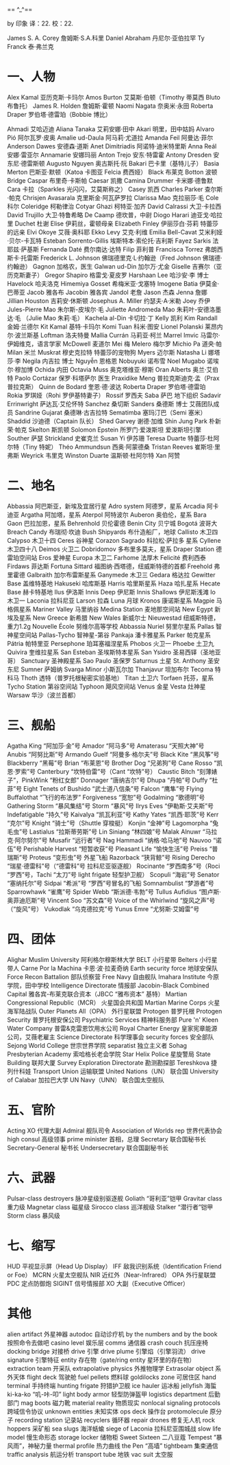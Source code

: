 == ^_^==

by 印象
译：22.
校：22.

James S. A. Corey 詹姆斯·S.A.科里
Daniel Abraham 丹尼尔·亚伯拉罕
Ty Franck 泰·弗兰克

# 一、人物
Alex Kamal 亚历克斯·卡玛尔
Amos Burton 艾莫斯·伯顿（Timothy 蒂莫西 Bluto 布鲁托）
James R. Holden 詹姆斯·霍顿
Naomi Nagata 奈奥米·永田
Roberta Draper 罗伯塔·德雷珀（Bobbie 博比）

Ahmadi 艾哈迈迪
Aliana Tanaka 艾莉安娜·田中
Akari 明里，田中姑妈
Alvaro Pió 阿尔瓦罗·皮奥
Amalie ud-Daula 阿马莉·尤道拉
Amanda Feil 阿曼达·菲尔
Anderson Dawes 安德森·道斯
Anet Dimitriadis 阿诺特·迪米特里斯
Anna Reál 安娜·雷亚尔
Annamarie 安娜玛丽
Anton Trejo 安东·特雷霍
Antony Dresden 安东尼·德雷斯顿
Augusto Nguyen 奥古斯托·阮
Bakari 巴卡里（基特儿子）
Basia Merton 巴斯亚·默顿（Katoa 卡图亚 Felcia 费西娅）
Black 布莱克
Botton 波顿
Bridge Caspar 布里奇·卡斯帕
Caesar 凯撒
Camina Drummer 卡米娜·德鲁默
Cara 卡拉（Sparkles 光闪闪，艾莫斯称之）
Casey 凯西
Charles Parker 查尔斯·帕克
Chrisjen Avasarala 克里斯金·阿瓦萨罗拉
Clarissa Mao 克拉丽莎·毛
Cole 科尔
Coleridge 柯勒律治
Cotyar Ghazi 柯特亚·加齐
David Calrassi 大卫·卡拉西
David Trujillo 大卫·特鲁希略
De Caamp 德坎普，中尉
Diogo Harari 迪亚戈·哈拉里
Duchet 杜谢
Elise 伊莉丝，霍顿母亲
Elizabeth Finley 伊丽莎白·芬莉 特蕾莎的远亲
Elvi Okoye 艾薇·奥科耶
Ekko Levy 艾克·利维
Emilia Bell-Cavat 艾米利娅·贝尔-卡瓦特
Esteban Sorrento-Gillis 埃斯特本·索伦托·吉利斯
Fayez Sarkis 法耶兹·萨基斯
Fernanda Daté 费尔南达·达特
Filip 菲利普
Francisca Torrez 弗朗西斯卡·托雷斯
Frederick L. Johnson 佛瑞德里克·L·约翰逊（Fred Johnson 佛瑞德·约翰逊）
Gagnon 加格农，医生
Galwan ud-Din 加尔万·尤金
Giselle 吉赛尔（亚历克斯妻子）
Gregor Shapiro 格雷戈·夏皮罗
Harshaan Lee 哈沙安·李 博士
Havelock 哈夫洛克
Himemiya Gosset 希梅米亚·戈塞特
Imogene Batia 伊莫金·巴蒂亚
Jacob 雅各布
Jacobin 雅各宾
Jandol 老詹
Jason 杰森
Jenna 詹娜
Jillian Houston 吉莉安·休斯顿
Josephus A. Miller 约瑟夫·A·米勒
Joey 乔伊
Jules-Pierre Mao 朱尔斯-皮埃尔·毛
Juliette Andromeda Mao 朱莉叶-安德洛墨达·毛 （Julie Mao 朱莉·毛）
Kachela al-Din 卡切拉·丁
Kelly 凯利
Kim Randall 金姆·兰德尔
Kit Kamal 基特·卡玛尔
Komi Tuan 科米·图安
Lionel Polanski 莱昂内尔·波兰斯基
Loftman 洛夫特曼
Mallia Currán 马莉亚·柯兰
Marrel Imvic 马雷尔·伊姆维克，语言学家
McDowell 麦道尔
Mei 梅
Melero 梅尔罗
Michio Pa 道央·帕
Milan 米兰
Muskrat 穆史克拉特 特蕾莎的宠物狗
Myers 迈尔斯
Natasha Li 娜塔莎·李
Negila 内吉拉 博士
Nguyễn 恩格恩
Nobuyuki 诺布雪
Noel Mugabo 诺埃尔·穆加博
Ochida 内田
Octavia Muss 奥克塔维亚·穆斯
Oran Alberts 奥兰·艾伯特
Paolo Cortázar 保罗·科塔萨尔 医生
Praxidike Meng 普拉克斯迪克·孟（Prax 普拉克斯）
Quinn de Bodard 奎恩·德·波达
Roberta Draper 罗伯塔·德雷珀
Rokia 罗琪娅（Rohi 罗伊基特妻子）
Rossif 罗西夫
Saba 萨巴 地下组织
Sadavir Errinwright 萨达瓦·艾伦怀特
Sanchez 桑切斯
Sanders 桑德斯 博士 艾薇团队成员
Sandrine Gujarat 桑德琳·古吉拉特
Sematimba 塞玛汀巴（Semi 塞米）
Shaddid 沙迪德（Captain 队长）
Shed Garvey 谢德·加维
Shin Jung Park 朴新荣·帕克
Skelton 斯凯顿
Solomon Epstein 所罗门·爱泼斯坦 爱泼斯坦引擎
Souther 萨瑟
Strickland 史崔克兰
Susan Yi 伊苏珊
Teresa Duarte 特蕾莎·杜阿尔特（Tiny 特妮）
Théo Ammundsun 西奥·阿蒙德桑
Tristan Reeves 崔斯坦·里弗斯
Weyrick 韦里克
Winston Duarte 温斯顿·杜阿尔特
Xan 阿赞


# 二、地名
Abbassia 阿巴斯亚，新埃及宜居行星
Adro system 阿德罗，星系
Arcadia 阿卡迪亚
Argatha 阿加塔，星系
Aterpol 阿特波尔
Auberon 奥伯伦，星系
Bara Gaon 巴拉加恩，星系
Behrenhold 贝伦霍德
Benin City 贝宁城
Bogotá 波哥大
Breach Candy 布瑞彻·坎迪
Bush Shipyards 布什造船厂，地球
Callisto 木卫四
Calypso 木卫十四
Ceres 谷神星
Corazon Sagrado 科拉松·萨拉多 星系
Cyllene 木卫四十八
Deimos 火卫二
Dobridomov 多布里多莫夫，星系
Draper Station 德雷珀空间站
Eros 爱神星
Europa 木卫二
Farhome 法厚木
Felicité 费利西泰
Firdaws 菲达斯
Fortuna Sittard 福图纳·西塔德，纽威斯特德的首都
Freehold 弗里霍德
Galbraith 加尔布雷斯星系
Ganymede 木卫三
Gedara 格达拉
Gewitter Base 盖维特基地
Hakuseki 哈库斯基
Harris 哈里斯星系
Haza 哈扎星系
Hecate Base 赫卡特基地
Ilus 伊洛斯
Innis Deep 伊尼斯
Innis Shallows 伊尼斯浅滩
Io 木卫一
Laconia 拉科尼亚
Larson 拉森
Luna 月球
Kronos 康诺斯星系
Magpie 马格佩星系
Mariner Valley 马里纳谷
Medina Station 麦地那空间站
New Egypt 新埃及星系
New Greece 新希腊
New Wales 新威尔士
Nieuwestad 纽威斯特德，重力1.2g
Nouvelle École 努维尔高等学校 Abbassia
Nuriel 努里尔星系
Pallas 智神星空间站 Pallas-Tycho 智神星-第谷
Pankaja 潘卡雅星系
Parker 帕克星系
Pátria 帕特里亚
Persephone 珀耳塞福涅星系
Phobos 火卫一
Phoebe 土卫九
Quivira 奎维拉星系
San Esteban 圣埃斯特本星系
San Ysidro 圣易西铎（圣地亚哥）
Sanctuary 圣神殿星系
Sao Paulo 圣保罗
Saturnus 土星
St. Anthony 圣安东尼
Sumner 萨姆纳
Svarga Minor 小斯瓦尔加
Thanjavur 坦加布尔
Tecoma 特科马
Thoth 透特（普罗托根秘密实验基地）
Titan 土卫六
Torfaen 托芬，星系
Tycho Station 第谷空间站
Typhoon 飓风空间站
Venus 金星
Vesta 灶神星
Warsaw 华沙（波兰首都）


# 三、舰船
Agatha King “阿加莎·金”号
Amador “阿马多”号
Amaterasu “天照大神”号
Anubis “阿努比斯”号
Armando Guelf “阿曼多·格尔夫”号
Black Kite “黑风筝”号
Blackberry “黑莓”号
Brian “布莱恩”号
Brother Dog “兄弟狗”号
Cane Rosso “凯恩·罗索”号
Canterbury “坎特伯雷”号（Cant “坎特”号）
Caustic Bitch “刻薄婊子”，PinkWink “粉红女郎”
Donnager “唐纳吉尔”号
Dhupa “丹帕”号
Duffy “杜菲”号
Eight Tenets of Bushido “武士道八信条”号
Falcon “鹰隼”号
Flying Buffalothat “飞行的布法罗”
Forgiveness “宽恕”号
Godalming “歌德明”号
Gathering Storm “暴风集结”号 Storm “暴风”号
Ilrys Eves “伊勒斯·艾夫斯”号
Indefatigable “持久”号
Kaivalya “凯瓦利亚”号
Kathy Yates “凯西·耶茨”号
Kerr “克尔”号
Knight “骑士”号（Shuttle 穿梭艇）
Konjin “金神”号
Lagomorpha “兔毛虫”号
Lastialus “拉斯蒂劳斯”号
Lin Siniang “林四娘”号
Malak Alnuwr “马拉克·阿尔努尔”号
Musafir “远行者”号
Nag Hammadi “纳格·哈马地”号
Nauvoo “诺伍”号
Perishable Harvest “短暂收获”号
Pleasant Life “愉快生活”号
Preiss “普瑞斯”号
Proteus “变形虫”号 外星飞船
Razorback “狭背鲸”号
Rising Derecho “瑞星·德雷科”号（“德雷科”号 拉科尼亚驱逐舰）
Rocinante “罗西南多”号（Roci “罗西”号，Tachi “太刀”号  light frigate 轻型护卫舰）
Scopuli “海岩”号
Senator “塞纳托尔”号
Sidpai “希派”号 “罗西”号冒名的飞船
Somnambulist “梦游者”号
Sparrowhawk “雀鹰”号
Spider Webb “斯派德·韦勃”号
Tullus Aufidius “图卢斯·奥菲迪厄斯”号
Vincent Soo “苏文森”号
Voice of the Whirlwind “旋风之声”号（“旋风”号）
Vukodlak “乌克德拉克”号
Yunus Emre “尤努斯·艾姆雷”号


# 四、团体
Alighar Muslim University 阿利格尔穆斯林大学
BELT 小行星带
Belters 小行星带人
Carne Por la Machina 卡恩·波·拉麦奇纳
Earth security force 地球安保队
Force Recon Battalion 部队侦察营
Free Navy 自由舰队
Imahara Institute 今原学院，田中学校
Intelligence Directorate 情报部
Jacobin-Black Combined Capital 雅各宾-布莱克联合资本（JBCC “雅布资本” 基特）
Martian Congressional Republic（MCR） 火星国会共和国
Martian Marine Corps 火星海军陆战队
Outer Planets All（OPA） 外行星联盟
Protogen 普罗托根
Protogen Security 普罗托根安保公司
Psychiatric Services 精神科服务部
Pure 'n' Kleen Water Company  普雷&克雷恩饮用水公司
Royal Charter Energy 皇家宪章能源公司，艾薇老雇主
Science Directorate 科学理事会
security forces 安全部队
Sejong World College 世宗世界学院
separatist 独立主义者
Sohag Presbyterian Academy 索哈格长老会学院
Star Helix Police 星旋警局
State Building 联邦大厦
Survey Exploration Directorate 勘测勘探部
Tereshkova 捷列什科娃
Transport Union 运输联盟
United Nations（UN） 联合国
University of Calabar 加拉巴大学
UN Navy（UNN） 联合国太空舰队


# 五、官阶
Acting XO 代理大副
Admiral 舰队司令
Association of Worlds rep 世界代表协会
high consul 高级领事
prime minister 首相，总理
Secretary 联合国秘书长
Secretary-General 秘书长
Undersecretary 联合国副秘书长


# 六、武器
Pulsar-class destroyers 脉冲星级别驱逐舰
Goliath “哥利亚”铠甲
Gravitar class 重力级
Magnetar class 磁星级
Sirocco class 巡洋舰级
Stalker “潜行者”铠甲
Storm class 暴风级


# 七、缩写
HUD 平视显示屏（Head Up Display）
IFF 敌我识别系统（Identification Friend or Foe）
MCRN 火星太空舰队
NIR 近红外（Near-Infrared）
OPA 外行星联盟
PDC 定点防御炮
SIGINT 信号情报部
XO 大副（Executive Officer）


# 其他
alien artifact 外星神器
autodoc 自动诊疗机
by the numbers and by the book 按照命令去做吧
casino level 娱乐层
comms 通信器
crash couch 抗压座椅
docking bridge 对接桥
drive 引擎
drive plume 引擎焰（引擎羽流）
drive signature 引擎特征
entity 存在物（gate/ring entity 星环里的存在物）
extraction team 开采队
extrapolative physics 外推物理学
Extrasolar object 系外天体
flight deck 驾驶舱
fuel pellets 燃料球
goldilocks zone 可居住区
hand terminal 手持终端
hunting frigate 狩猎护卫舰
ice hauler 运冰船
jellyfish 海蜇
ki-ka-ko “叽-咔-叩”
light body armor 轻型防弹盔甲
logistics department 后勤部门
mag boots 磁力靴
material reality 物质现实
nonlocal signaling protocols 跨域信令协议
unknown entities 未知实体
ops deck 操作台
protomolecule 原分子
recording station 记录站
recyclers 循环器
repair drones 修复无人机
rock hoppers 采矿船
sea slugs 海洋蛞蝓
siege of Laconia 拉科尼亚围城战
slow life model 慢生命形态
storage locker 储物柜
Sweet Sixteen 二八豆蔻
Tempest “暴风雨”，神秘力量
thermal profile 热力曲线
the Pen “高墙”
tightbeam 集束通信
traffic analysis 航运分析
transport tube 地铁
vac suit 太空服